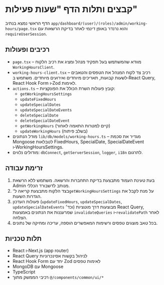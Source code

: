 # קבצים ותלות הדף "שעות פעילות"

הדף הראשי נמצא בנתיב `app/dashboard/(user)/(roles)/admin/working-hours/page.tsx` והוא נרנדר באופן דינמי לאחר בדיקת הרשאות עם `requireUserSession`.

## רכיבים ופעולות
- `page.tsx` – מוודא שהמשתמש בעל תפקיד מנהל ומציג את רכיב הלקוח `WorkingHoursClient`.
- `working-hours-client.tsx` – רכיב צד לקוח המנהל את הטפסים והטאבים לשעות קבועות, תאריכים מיוחדים ואירועים מיוחדים. משתמש ב‑React Query, ‏React Hook Form ו‑Zod לאימות.
- `actions.ts` – קובץ פעולות השרת הכולל את הפונקציות:
  - `getWorkingHoursSettings`
  - `updateFixedHours`
  - `updateSpecialDates`
  - `updateSpecialDateEvents`
  - `deleteSpecialDate`
  - `deleteSpecialDateEvent`
  - `getWorkingHours` (קיים למטרות התאמה לאחור)
  - `updateWorkingHours` (בשלב פיתוח)
- מודל הנתונים `lib/db/models/working-hours.ts` – מגדיר את סכמת Mongoose לטבלאות FixedHours, SpecialDate, SpecialDateEvent ו‑WorkingHoursSettings.
- מודולים נלווים: `dbConnect`, `getServerSession`, `logger`, `i18n` לתרגום.

## זרימת עבודה
1. בעת טעינת העמוד מתבצעת בדיקת התחברות והרשאה. משתמש ללא הרשאת Admin מנותב לדשבורד הכללי.
2. בצד הלקוח מתבצעת קריאה ל־`getWorkingHoursSettings` על מנת לקבל את הגדרות השעות.
3. פעולות העדכון (`updateFixedHours`, `updateSpecialDates`, `updateSpecialDateEvents` וכד׳) מבוצעות דרך מוטציות React Query, שמרעננות את הנתונים באמצעות `invalidateQueries` ו‑`revalidatePath` לאחר הצלחה.
4. בכל טאב מוצגים טפסים ורשימות המאפשרים הוספה, עריכה ומחיקה של נתונים.

## תלות טכניות
- React ו‑Next.js (app router)
- React Query לניהול בקשות אסינכרוניות
- React Hook Form יחד עם Zod לאימות טפסים
- MongoDB עם Mongoose
- TypeScript
- רכיבי הממשק מתוך `@/components/common/ui/*`
